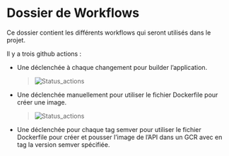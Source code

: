 # Dossier de Workflows

Ce dossier contient les différents workflows qui seront utilisés dans le projet.

Il y a trois github actions : 

* Une déclenchée à chaque changement pour builder l’application.
    > ![Status_actions](https://github.com/a-coutarel/4A_ILC_CI_CD/actions/workflows/app_build.yml/badge.svg)
* Une déclenchée manuellement pour utiliser le fichier Dockerfile pour créer une image.
    > ![Status_actions](https://github.com/a-coutarel/4A_ILC_CI_CD/actions/workflows/build_image.yml/badge.svg)
* Une déclenchée pour chaque tag semver pour utiliser le fichier Dockerfile pour créer et pousser l’image de l’API dans un GCR avec en tag la version semver spécifiée.
